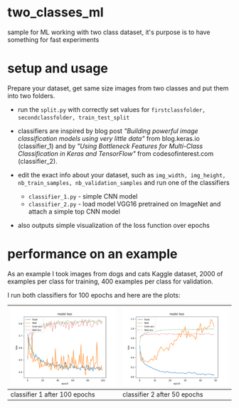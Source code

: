 # two_classes_ml
sample for ML working with two class dataset, it's purpose is to have something for fast experiments

# setup and usage

Prepare your dataset, get same size images from two classes and put them into two folders.

- run  the `split.py` with correctly set values for `firstclassfolder, secondclassfolder, train_test_split`
- classifiers are inspired by blog post *"Building powerful image classification models using very little data"* from blog.keras.io (classifier_1) and by *"Using Bottleneck Features for Multi-Class Classification in Keras and TensorFlow"* from codesofinterest.com (classifier_2).

- edit the exact info about your dataset, such as `img_width, img_height, nb_train_samples, nb_validation_samples` and run one of the classifiers
  * `classifier_1.py` - simple CNN model
  * `classifier_2.py` - load model VGG16 pretrained on ImageNet and attach a simple top CNN model
  
- also outputs simple visualization of the loss function over epochs

# performance on an example

As an example I took images from dogs and cats Kaggle dataset, 2000 of examples per class for training, 400 examples per class for validation.

I run both classifiers for 100 epochs and here are the plots:

![Plot image](https://github.com/previtus/two_classes_ml/blob/master/example_plots/2400catsanddogs-classifier1_100epochs.png)  |  ![Plot image](https://github.com/previtus/two_classes_ml/blob/master/example_plots/2400catsanddogs-classifier2_50epochs.png)
-------------------------------------------------- | --------------------------------------------------
classifier 1 after 100 epochs | classifier 2 after 50 epochs

